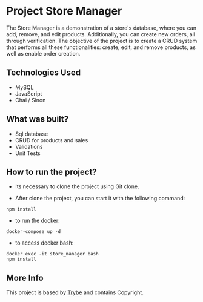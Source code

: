 # Project Store Manager

The Store Manager is a demonstration of a store's database, where you can add, remove, and edit products. Additionally, you can create new orders, all through verification. The objective of the project is to create a CRUD system that performs all these functionalities: create, edit, and remove products, as well as enable order creation.

## Technologies Used

* MySQL
* JavaScript
* Chai / Sinon

## What was built?

* Sql database
* CRUD for products and sales
* Validations
* Unit Tests


## How to run the project?

* Its necessary to clone the project using Git clone.

* After clone the project, you can start it with the following command:
```
npm install
```
* to run the docker:
 ```
 docker-compose up -d
 ```
 * to access docker bash:
 ```
 docker exec -it store_manager bash
 npm install
 ```
 
 ## More Info
 This project is based by [Trybe](https://www.betrybe.com/) and contains Copyright.
